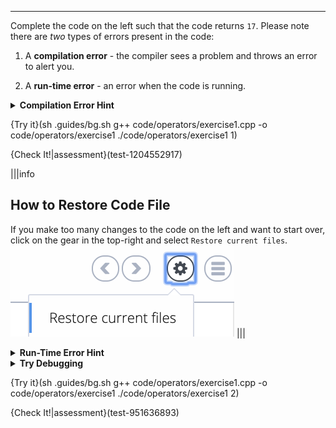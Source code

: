 ---

Complete the code on the left such that the code returns `17`. Please note there are *two* types of errors present in the code:

1) A **compilation error** - the compiler sees a problem and throws an error to alert you.

2) A **run-time error** - an error when the code is running.

<details><summary><b>Compilation Error Hint</b></summary>An example of a compilation error would be <code>int number = "this is not an int";</code></details>

{Try it}(sh .guides/bg.sh g++ code/operators/exercise1.cpp -o code/operators/exercise1 ./code/operators/exercise1 1)

{Check It!|assessment}(test-1204552917)

|||info
## How to Restore Code File
If you make too many changes to the code on the left and want to start over, click on the gear in the top-right and select `Restore current files`. ![.guides/img/Restore](.guides/img/Restore.png)
|||

<details><summary><b>Run-Time Error Hint</b></summary>Once you fix the compilation error, you will see that the code output does not match what the exercise asks for.</details>

<details><summary><b>Try Debugging</b></summary>Debugging is a set of practices used to remove bugs (defects or flaws within a program). One way is to print out useful information. Try printing out what the variables <i>should</i> be to get to <b>17</b>: <br> $a = 17 - \frac{b-8/2}{3}$ <br> $b = 17 - a * 3 + \frac{8}{2}$ <br> <br> You can also try tweaking the variables to see how that changes the output of the code. For example, what happens when you try assigning <code>a</code> to <code>6</code> instead of <code>5</code>?</details>

{Try it}(sh .guides/bg.sh g++ code/operators/exercise1.cpp -o code/operators/exercise1 ./code/operators/exercise1 2)

{Check It!|assessment}(test-951636893)
